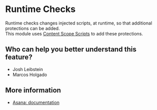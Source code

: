 # Runtime Checks
Runtime checks changes injected scripts, at runtime, so that additional protections can be added.\
This module uses [Content Scope Scripts](../content-scope-scripts) to add these protections.

## Who can help you better understand this feature?
- Josh Leibstein
- Marcos Holgado

## More information
- [Asana: documentation](https://app.asana.com/0/0/1204228907047905/f)